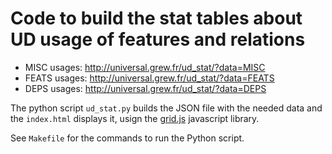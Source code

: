 # Code to build the stat tables about UD usage of features and relations

* MISC usages: http://universal.grew.fr/ud_stat/?data=MISC
* FEATS usages: http://universal.grew.fr/ud_stat/?data=FEATS
* DEPS usages: http://universal.grew.fr/ud_stat/?data=DEPS

The python script `ud_stat.py` builds the JSON file with the needed data and the `index.html` displays it, usign the [grid.js](https://gridjs.io/) javascript library.

See `Makefile` for the commands to run the Python script.
